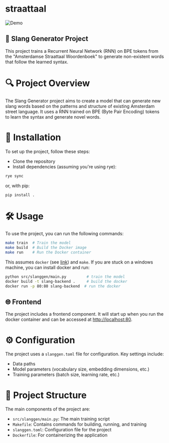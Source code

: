 # straattaal

![Demo](./streetlang-demo.gif)

## 🚀 Slang Generator Project
This project trains a Recurrent Neural Network (RNN) on BPE tokens from the "Amsterdamse Straattaal Woordenboek" to generate non-existent words that follow the learned syntax.

# 🔍 Project Overview
The Slang Generator project aims to create a model that can generate new slang words based on the patterns and structure of existing Amsterdam street language. It uses a RNN trained on BPE (Byte Pair Encoding) tokens to learn the syntax and generate novel words.

# 💾 Installation
To set up the project, follow these steps:

- Clone the repository
- Install dependencies (assuming you're using rye):
```bash
rye sync
```
or, with pip:
```bash
pip install .
```
# 🛠 Usage
To use the project, you can run the following commands:
```bash
make train  # Train the model
make build  # Build the Docker image
make run    # Run the Docker container
```
This assumes `docker` (see [link](https://www.docker.com/)) and `make`.
If you are stuck on a windows machine, you can install docker and run:
```bash
python src/slanggen/main.py         # train the model
docker build -t slang-backend .     # build the docker
docker run -p 80:80 slang-backend  # run the docker
```

## 🌐 Frontend
The project includes a frontend component.
It will start up when you run the docker container and can be accessed at [http://localhost:80](http://localhost:80).

# ⚙️ Configuration
The project uses a `slanggen.toml` file for configuration. Key settings include:

- Data paths
- Model parameters (vocabulary size, embedding dimensions, etc.)
- Training parameters (batch size, learning rate, etc.)

# 📁 Project Structure
The main components of the project are:
- `src/slanggen/main.py`: The main training script
- `Makefile`: Contains commands for building, running, and training
- `slanggen.toml`: Configuration file for the project
- `Dockerfile`: For containerizing the application

